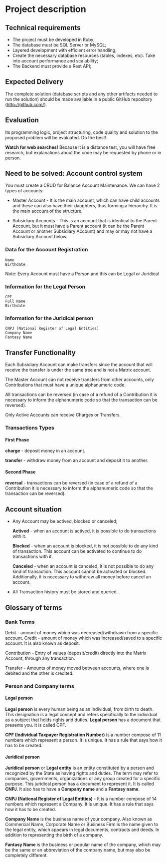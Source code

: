 # Project description

## Technical requirements

* The project must be developed in Ruby;
* The database must be SQL Server or MySQL;
* Layered development with efficient error handling;
* Create the necessary database resources (tables, indexes, etc). Take into account performance and scalability;
* The Backend must provide a Rest API;

## Expected Delivery

The complete solution (database scripts and any other artifacts needed to run the solution) should be made available in a public GitHub repository (http://github.com/).

## Evaluation

Its programming logic, project structuring, code quality and solution to the proposed problem will be evaluated. Do the best!

**Watch for web searches!** Because it is a distance test, you will have free research, but explanations about the code may be requested by phone or in person.

## Need to be solved: Account control system

You must create a CRUD for Balance Account Maintenance. We can have 2 types of accounts:

* Master Account - It is the main account, which can have child accounts and these can also have their daughters, thus forming a hierarchy. It is the main account of the structure.

* Subsidiary Accounts - This is an account that is identical to the Parent Account, but it must have a Parent account (it can be the Parent Account or another Subsidiary Account) and may or may not have a Subsidiary Account below.

### Data for the Account Registration

```
Name
Birthdate
```

Note: Every Account must have a Person and this can be Legal or Juridical

### Information for the Legal Person

```
CPF
Full Name
Birthdate
```

### Information for the Juridical person

```
CNPJ (National Register of Legal Entities)
Company Name
Fantasy Name
```

## Transfer Functionality

Each Subsidiary Account can make transfers since the account that will receive the transfer is under the same tree and is not a Matrix account.

The Master Account can not receive transfers from other accounts, only Contributions that must have a unique alphanumeric code.

All transactions can be reversed (in case of a refund of a Contribution it is necessary to inform the alphanumeric code so that the transaction can be reversed).

Only Active Accounts can receive Charges or Transfers.


### Transactions Types

#### First Phase

**charge** - deposit money in an account.

**transfer** - withdraw money from an account and deposit it to another.

#### Second Phase

**reversal** - transactions can be reversed (in case of a refund of a Contribution it is necessary to inform the alphanumeric code so that the transaction can be reversed).

## Account situation

* Any Account may be actived, blocked or canceled;

  **Actived** - when an account is actived, it is possible to do transactions with it.
  
  **Blocked** - when an account is blocked, it is not possible to do any kind of transaction. This account can be activated to continue to do transactions with it.
  
  **Canceled** - when an account is canceled, it is not possible to do any kind of transaction. This account cannot be activated or blocked. Additionally, it is necessary to withdraw all money before cancel an account.


* All Transaction history must be stored and queried.


## Glossary of terms

### Bank Terms

Debit - amount of money which was decreased/withdrawn from a specific account.
Credit - amount of money which was increased/saved to a specific account. It is also known as deposit.

Contribution - Entry of values (deposit/credit) ​​directly into the Matrix Account, through any transaction.

Transfer - Amounts of money moved between accounts, where one is debited and the other is credited.

### Person and Company terms

#### Legal person

**Legal person** is every human being as an individual, from birth to death. This designation is a legal concept and refers specifically to the individual as a subject that holds rights and duties. **Legal person** has a document that presents you. It is called CPF.

**CPF (Individual Taxpayer Registration Number)** is a number compose of 11 numbers which represent a person. It is unique. It has a rule that says how it has to be created.


#### Juridical person

**Juridical person** or **Legal entity** is an entity constituted by a person and recognized by the State as having rights and duties. The term may refer to companies, governments, organizations or any group created for a specific purpose. This juridical person has a document to represent it. It is called **CNPJ**. It also has to have a **Company name** and a **Fantasy name**.

**CNPJ (National Register of Legal Entities)** - It is a number compose of 14 numbers  which represent a Company. It is unique. It has a rule that says how it has to be created.

**Company Name** is the business name of your company. Also known as Commercial Name, Corporate Name or Business Firm is the name given to the legal entity, which appears in legal documents, contracts and deeds. In addition to representing the birth of a company.

**Fantasy Name** is the business or popular name of the company, which may be the same or an abbreviation of the company name, but may also be completely different.
